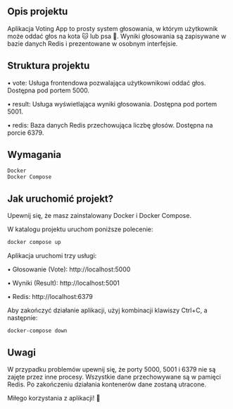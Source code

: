 ## Opis projektu

Aplikacja Voting App to prosty system głosowania, w którym użytkownik może oddać głos na kota 🐱 lub psa 🐶. Wyniki głosowania są zapisywane w bazie danych Redis i prezentowane w osobnym interfejsie.

## Struktura projektu

• vote: Usługa frontendowa pozwalająca użytkownikowi oddać głos. Dostępna pod portem 5000.
    
• result: Usługa wyświetlająca wyniki głosowania. Dostępna pod portem 5001.
    
• redis: Baza danych Redis przechowująca liczbę głosów. Dostępna na porcie 6379.

## Wymagania

    Docker
    Docker Compose

## Jak uruchomić projekt?

Upewnij się, że masz zainstalowany Docker i Docker Compose.

W katalogu projektu uruchom poniższe polecenie:
```bash
docker compose up
```

Aplikacja uruchomi trzy usługi:

• Głosowanie (Vote): http://localhost:5000

• Wyniki (Result): http://localhost:5001

• Redis: http://localhost:6379

Aby zakończyć działanie aplikacji, użyj kombinacji klawiszy Ctrl+C, a następnie:

    docker-compose down

## Uwagi

W przypadku problemów upewnij się, że porty 5000, 5001 i 6379 nie są zajęte przez inne procesy.
Wszystkie dane przechowywane są w pamięci Redis. Po zakończeniu działania kontenerów dane zostaną utracone.

Miłego korzystania z aplikacji! 🎉

